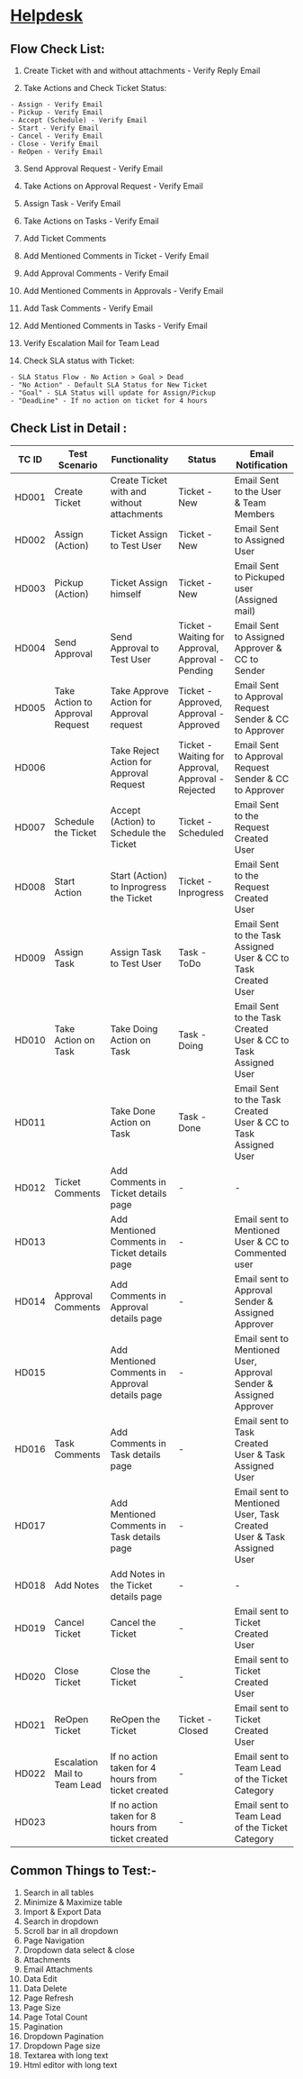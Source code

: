 # [Helpdesk](https://afrithfts.github.io/Test-case-Documents/Helpdesk%20Test%20Cases/Helpdesk%20Testcase.xlsx)

## Flow Check List:

  1. Create Ticket with and without attachments - Verify Reply Email

  2. Take Actions and Check Ticket Status:

    - Assign - Verify Email
    - Pickup - Verify Email
    - Accept (Schedule) - Verify Email
    - Start - Verify Email
    - Cancel - Verify Email
    - Close - Verify Email
    - ReOpen - Verify Email

  3. Send Approval Request - Verify Email

  4. Take Actions on Approval Request - Verify Email

  5. Assign Task - Verify Email

  6. Take Actions on Tasks - Verify Email

  7. Add Ticket Comments

  8. Add Mentioned Comments in Ticket - Verify Email

  9. Add Approval Comments - Verify Email

  10. Add Mentioned Comments in Approvals - Verify Email

  11. Add Task Comments - Verify Email

  12. Add Mentioned Comments in Tasks - Verify Email

  13. Verify Escalation Mail for Team Lead

  13. Check SLA status with Ticket:

    - SLA Status Flow - No Action > Goal > Dead
    - "No Action" - Default SLA Status for New Ticket
    - "Goal" - SLA Status will update for Assign/Pickup
    - "DeadLine" - If no action on ticket for 4 hours

## Check List in Detail :

| TC ID | Test Scenario | Functionality | Status | Email Notification |
| ----- | ------------- | ------------- | ------ | ------------ |
| HD001 | Create Ticket | Create Ticket with and without attachments | Ticket - New | Email Sent to the User & Team Members |
| HD002 | Assign (Action) | Ticket Assign to Test User | Ticket - New | Email Sent to Assigned User |
| HD003 | Pickup (Action) | Ticket Assign himself | Ticket - New | Email Sent to Pickuped user (Assigned mail) |
| HD004 | Send Approval | Send Approval to Test User | Ticket - Waiting for Approval, Approval - Pending | Email Sent to Assigned Approver & CC to Sender |
| HD005 | Take Action to Approval Request | Take Approve Action for Approval request | Ticket - Approved, Approval - Approved | Email Sent to Approval Request Sender & CC to Approver |
| HD006 |  | Take Reject Action for Approval Request | Ticket - Waiting for Approval, Approval - Rejected | Email Sent to Approval Request Sender & CC to Approver |
| HD007 | Schedule the Ticket | Accept (Action) to Schedule the Ticket | Ticket - Scheduled | Email Sent to the Request Created User |
| HD008 | Start Action| Start (Action) to Inprogress the Ticket | Ticket - Inprogress | Email Sent to the Request Created User |
| HD009 | Assign Task | Assign Task to Test User | Task - ToDo | Email Sent to the Task Assigned User & CC to Task Created User |
| HD010 | Take Action on Task | Take Doing Action on Task | Task - Doing | Email Sent to the Task Created User & CC to Task Assigned User |
| HD011 |  | Take Done Action on Task | Task - Done | Email Sent to the Task Created User & CC to Task Assigned User |
| HD012 | Ticket Comments | Add Comments in Ticket details page | - | - |
| HD013 |  | Add Mentioned Comments in Ticket details page | - | Email sent to Mentioned User & CC to Commented user |
| HD014 | Approval Comments | Add Comments in Approval details page | - | Email sent to Approval Sender & Assigned Approver |
| HD015 |  | Add Mentioned Comments in Approval details page | - | Email sent to Mentioned User, Approval Sender & Assigned Approver |
| HD016 | Task Comments | Add Comments in Task details page | - | Email sent to Task Created User & Task Assigned User |
| HD017 |  | Add Mentioned Comments in Task details page | - | Email sent to Mentioned User, Task Created User & Task Assigned User |
| HD018 | Add Notes	| Add Notes in the Ticket details page | - | - |
| HD019 | Cancel Ticket | Cancel the Ticket | - | Email sent to Ticket Created User |
| HD020 | Close Ticket | Close the Ticket | - | Email sent to Ticket Created User |
| HD021 | ReOpen Ticket | ReOpen the Ticket | Ticket - Closed | Email sent to Ticket Created User |
| HD022 | Escalation Mail to Team Lead | If no action taken for 4 hours from ticket created | - | Email sent to Team Lead of the Ticket Category |
| HD023 |  | If no action taken for 8 hours from ticket created | - | Email sent to Team Lead of the Ticket Category |

## Common Things to Test:-

  1. Search in all tables
  2. Minimize & Maximize table
  3. Import & Export Data
  4. Search in dropdown
  5. Scroll bar in all dropdown
  6. Page Navigation
  7. Dropdown data select & close
  8. Attachments
  9. Email Attachments
 10. Data Edit
 11. Data Delete
 12. Page Refresh
 13. Page Size
 14. Page Total Count
 15. Pagination
 16. Dropdown Pagination
 17. Dropdown Page size
 18. Textarea with long text
 19. Html editor with long text
